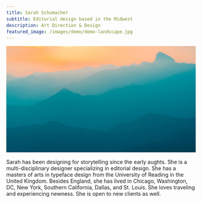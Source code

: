 ```yaml
---
title: Sarah Schumacher
subtitle: Editorial design based in the Midwest
description: Art Direction & Design
featured_image: /images/demo/demo-landscape.jpg
---
```


![](/images/demo/demo-landscape.jpg)

Sarah has been designing for storytelling since the early aughts. She is a multi-disciplinary designer specializing in editorial design. She has a masters of arts in typeface design from the University of Reading in the United Kingdom. Besides England, she has lived in Chicago, Washington, DC, New York, Southern California, Dallas, and St. Louis. She loves traveling and experiencing newness. She is open to new clients as well.